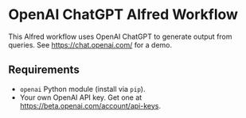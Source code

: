 # OpenAI ChatGPT Alfred Workflow
This Alfred workflow uses OpenAI ChatGPT to generate output from queries. See https://chat.openai.com/ for a demo.

## Requirements
* `openai` Python module (install via `pip`).
* Your own OpenAI API key. Get one at https://beta.openai.com/account/api-keys.